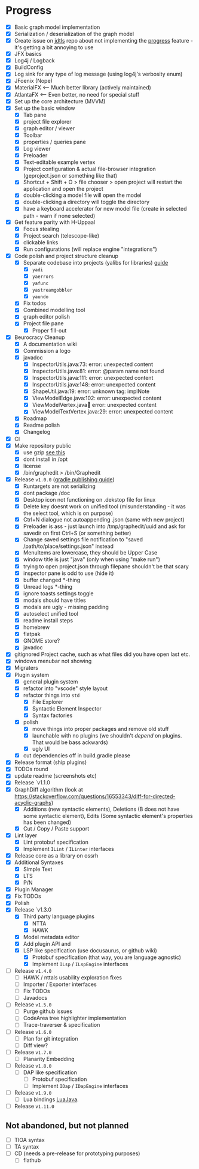 # Progress
 - [x] Basic graph model implementation
 - [x] Serialization / deserialization of the graph model
 - [x] Create issue on [jdtls](https://github.com/eclipse/eclipse.jdt.ls) repo about not implementing the [progress](https://microsoft.github.io/language-server-protocol/specifications/lsp/3.17/specification/#progress) feature - it's getting a bit annoying to use
 - [x] JFX basics
 - [x] Log4j / Logback
 - [x] BuildConfig
 - [x] Log sink for any type of log message (using log4j's verbosity enum)
 - [x] JFoenix (Nope)
 - [x] MaterialFX <-- Much better library (actively maintained)
 - [x] AtlantaFX <-- Even better, no need for special stuff
 - [x] Set up the core architecture (MVVM)
 - [x] Set up the basic window
   - [x] Tab pane
   - [x] project file explorer
   - [x] graph editor / viewer
   - [x] Toolbar
   - [x] properties / queries pane
   - [x] Log viewer
   - [x] Preloader
   - [x] Text-editable example vertex
   - [x] Project configuration & actual file-browser integration (geproject.json or something like that)
    - [x] Shortcut + Shift + O > file chooser > open project will restart the application and open the project
    - [x] double-clicking a model file will open the model
    - [x] double-clicking a directory will toggle the directory
    - [x] have a keyboard accelerator for new model file (create in selected path - warn if none selected)
 - [x] Get feature parity with H-Uppaal
   - [x] Focus stealing
   - [x] Project search (telescope-like)
   - [x] clickable links
   - [x] Run configurations (will replace engine "integrations")
 - [x] Code polish and project structure cleanup
   - [x] Separate codebase into projects (yalibs for libraries) [guide](https://central.sonatype.org/publish/publish-gradle/)
     - [x] `yadi`
     - [x] `yaerrors`
     - [x] `yafunc`
     - [x] `yastreamgobbler`
     - [x] `yaundo`
   - [x] Fix todos
   - [x] Combined modelling tool
   - [x] graph editor polish
   - [x] Project file pane
     - [x] Proper fill-out
 - [x] Beurocracy Cleanup
   - [x] A documentation wiki
   - [x] Commission a logo
   - [x] javadoc
      - [x] InspectorUtils.java:73: error: unexpected content
      - [x] InspectorUtils.java:81: error: @param name not found
      - [x] InspectorUtils.java:111: error: unexpected content
      - [x] InspectorUtils.java:148: error: unexpected content
      - [x] ShapeUtil.java:19: error: unknown tag: implNote
      - [x] ViewModelEdge.java:102: error: unexpected content
      - [x] ViewModelVertex.java:100: error: unexpected content
      - [x] ViewModelTextVertex.java:29: error: unexpected content
   - [x] Roadmap
   - [x] Readme polish
   - [x] Changelog
 - [x] CI
 - [x] Make repository public
   - [x] use gzip [see this](https://github.com/mzmine/mzmine3/issues/1063)
   - [x] dont install in /opt
   - [x] license
   - [x] /bin/graphedit > /bin/Graphedit
 - [x] Release `v1.0.0` ([gradle publishing guide](https://www.jetbrains.com/help/space/publish-artifacts-from-a-gradle-project.html))
   - [x] Runtargets are not serializing
   - [x] dont package /doc
   - [x] Desktop icon not functioning on .dekstop file for linux
   - [x] Delete key doesnt work on unified tool (misunderstanding - it was the select tool, which is on purpose)
   - [x] Ctrl+N dialogue not autoappending .json (same with new project)
   - [x] Preloader is ass - just launch into /tmp/graphedit/uuid and ask for savedir on first Ctrl+S (or something better)
   - [x] Change saved settings file notification to "saved /path/to/place/settings.json" instead
   - [x] MenuItems are lowercase, they should be Upper Case
   - [x] window title is just "java" (only when using "make run")
   - [x] trying to open project.json through filepane shouldn't be that scary
   - [x] inspector pane is odd to use (hide it)
   - [x] buffer changed *-thing
   - [x] Unread logs *-thing
   - [x] ignore toasts settings toggle
   - [x] modals should have titles
   - [x] modals are ugly - missing padding
   - [x] autoselect unified tool
   - [x] readme install steps
   - [x] homebrew
   - [x] flatpak
   - [x] GNOME store?
   - [x] javadoc
 - [x] gitignored Project cache, such as what files did you have open last etc.
 - [x] windows menubar not showing
 - [x] Migraters
 - [x] Plugin system
   - [x] general plugin system
   - [x] refactor into "vscode" style layout
   - [x] refactor things into `std`
     - [x] File Explorer
     - [x] Syntactic Element Inspector
     - [x] Syntax factories
   - [x] polish
     - [x] move things into proper packages and remove old stuff
     - [x] launchable with no plugins (we shouldn't _depend_ on plugins. That would be bass ackwards)
     - [x] ugly UI
   - [x] cut dependencies off in build.gradle please
 - [x] Release format (ship plugins)
 - [x] TODOs round
 - [x] update readme (screenshots etc)
 - [x] Release `v1.1.0
 - [x] GraphDiff algorithm (look at https://stackoverflow.com/questions/16553343/diff-for-directed-acyclic-graphs)
   - [x] Additions (new syntactic elements), Deletions (B does not have some syntactic element), Edits (Some syntactic element's properties has been changed)
   - [x] Cut / Copy / Paste support
 - [x] Lint layer
   - [x] Lint protobuf specification
   - [x] Implement `ILint` / `ILinter` interfaces
 - [x] Release core as a library on ossrh
 - [x] Additional Syntaxes
   - [x] Simple Text
   - [x] LTS
   - [x] P/N
 - [x] Plugin Manager
 - [x] Fix TODOs
 - [x] Polish
 - [x] Release `v1.3.0
   - [x] Third party language plugins
     - [x] NTTA
     - [x] HAWK
   - [x] Model metadata editor
   - [x] Add plugin API and 
   - [x] LSP like specification (use docusaurus, or github wiki)
     - [x] Protobuf specification (that way, you are language agnostic)
     - [x] Implement `ILsp` / `ILspEngine` interfaces
 - [ ] Release `v1.4.0`
   - [ ] HAWK / nttals usability exploration fixes
   - [ ] Importer / Exporter interfaces
   - [ ] Fix TODOs
   - [ ] Javadocs
 - [ ] Release `v1.5.0`
   - [ ] Purge github issues
   - [ ] CodeArea tree highlighter implementation
   - [ ] Trace-traverser & specification
 - [ ] Release `v1.6.0`
   - [ ] Plan for git integration
   - [ ] Diff view?
 - [ ] Release `v1.7.0`
   - [ ] Planarity Embedding
 - [ ] Release `v1.8.0`
   - [ ] DAP like specification
     - [ ] Protobuf specification
     - [ ] Implement `IDap` / `IDapEngine` interfaces
 - [ ] Release `v1.9.0`
   - [ ] Lua bindings [LuaJava](https://github.com/gudzpoz/luajava/tree/main).
 - [ ] Release `v1.11.0`

## Not abandoned, but not planned
 - [ ] TIOA syntax
 - [ ] TA syntax
 - [ ] CD (needs a pre-release for prototyping purposes)
   - [ ] flathub
